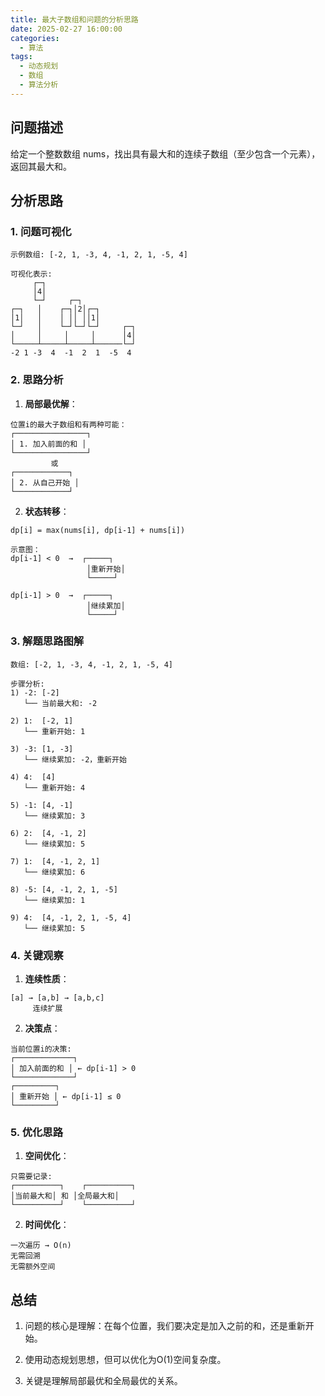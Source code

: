 ```yaml
---
title: 最大子数组和问题的分析思路
date: 2025-02-27 16:00:00
categories:
  - 算法
tags:
  - 动态规划
  - 数组
  - 算法分析
---
```


## 问题描述

给定一个整数数组 nums，找出具有最大和的连续子数组（至少包含一个元素），返回其最大和。

## 分析思路

### 1. 问题可视化

```ascii
示例数组: [-2, 1, -3, 4, -1, 2, 1, -5, 4]

可视化表示:
     ┌─┐
     │4│
     └─┘     ┌─┐
┌─┐   │    ┌─┐│2│┌─┐
│1│   │    │ ││ ││1│
└─┘   │    └─┘└─┘└─┘     ┌─┐
│     │     │     │      │4│
└─────┴─────┴─────┴──────└─┘
-2 1 -3  4  -1  2  1  -5  4
```

### 2. 思路分析

1. **局部最优解**：
```ascii
位置i的最大子数组和有两种可能：
┌────────────────┐
│ 1. 加入前面的和 │
└────────────────┘
         或
┌────────────┐
│ 2. 从自己开始 │
└────────────┘
```

2. **状态转移**：
```ascii
dp[i] = max(nums[i], dp[i-1] + nums[i])

示意图：
dp[i-1] < 0  →  ┌─────┐
                 │重新开始│
                 └─────┘

dp[i-1] > 0  →  ┌─────┐
                 │继续累加│
                 └─────┘
```

### 3. 解题思路图解

```ascii
数组: [-2, 1, -3, 4, -1, 2, 1, -5, 4]

步骤分析:
1) -2: [-2]
   └── 当前最大和: -2

2) 1:  [-2, 1]
   └── 重新开始: 1

3) -3: [1, -3]
   └── 继续累加: -2，重新开始

4) 4:  [4]
   └── 重新开始: 4

5) -1: [4, -1]
   └── 继续累加: 3

6) 2:  [4, -1, 2]
   └── 继续累加: 5

7) 1:  [4, -1, 2, 1]
   └── 继续累加: 6

8) -5: [4, -1, 2, 1, -5]
   └── 继续累加: 1

9) 4:  [4, -1, 2, 1, -5, 4]
   └── 继续累加: 5
```

### 4. 关键观察

1. **连续性质**：
```ascii
[a] → [a,b] → [a,b,c]
     连续扩展
```

2. **决策点**：
```ascii
当前位置i的决策:
┌─────────────┐
│ 加入前面的和 │ ← dp[i-1] > 0
└─────────────┘
┌─────────┐
│ 重新开始 │ ← dp[i-1] ≤ 0
└─────────┘
```

### 5. 优化思路

1. **空间优化**：
```ascii
只需要记录:
┌──────────┐    ┌──────────┐
│当前最大和│ 和 │全局最大和│
└──────────┘    └──────────┘
```

2. **时间优化**：
```ascii
一次遍历 → O(n)
无需回溯
无需额外空间
```

## 总结

1. 问题的核心是理解：在每个位置，我们要决定是加入之前的和，还是重新开始。

2. 使用动态规划思想，但可以优化为O(1)空间复杂度。

3. 关键是理解局部最优和全局最优的关系。 
